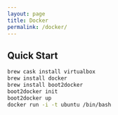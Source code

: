 ```yaml
---
layout: page
title: Docker
permalink: /docker/
---
```


## Quick Start

```bash
brew cask install virtualbox
brew install docker
brew install boot2docker
boot2docker init
boot2docker up
docker run -i -t ubuntu /bin/bash

```
